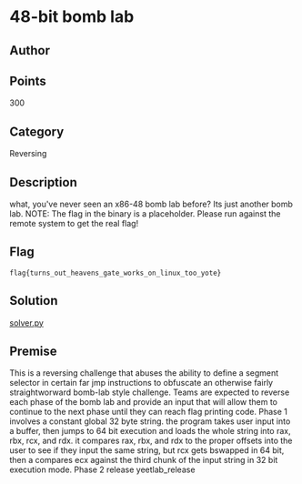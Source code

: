 # 48-bit bomb lab
## Author

## Points
300
## Category
Reversing
## Description
what, you've never seen an x86-48 bomb lab before?
Its just another bomb lab. 
NOTE: The flag in the binary is a placeholder. Please run against the remote system to get the real flag!
## Flag
`flag{turns_out_heavens_gate_works_on_linux_too_yote}`
## Solution
[solver.py](solver.py)
## Premise
This is a reversing challenge that abuses the ability to define a segment selector in certain far jmp instructions to obfuscate an otherwise fairly straightworward bomb-lab style challenge.
Teams are expected to reverse each phase of the bomb lab and provide an input that will allow them to continue to the next phase until they can reach flag printing code.
Phase 1 involves a constant global 32 byte string. the program takes user input into a buffer, then jumps to 64 bit execution and loads the whole string into rax, rbx, rcx, and rdx. it compares rax, rbx, and rdx to the proper offsets into the user to see if they input the same string, but rcx gets bswapped in 64 bit, then a compares ecx against the third chunk of the input string in 32 bit execution mode.
Phase 2
release yeetlab\_release